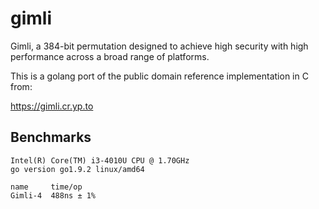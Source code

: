 # gimli

Gimli, a 384-bit permutation designed to achieve high
security with high performance across a broad range of platforms.

This is a golang port of the public domain reference implementation in C from:

https://gimli.cr.yp.to

## Benchmarks
```
Intel(R) Core(TM) i3-4010U CPU @ 1.70GHz
go version go1.9.2 linux/amd64

name     time/op
Gimli-4  488ns ± 1%
```
